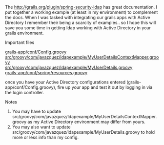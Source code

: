 The http://grails.org/plugin/spring-security-ldap has great documentation. I put together a working example (at least in my environment) to complement the docs. When I was tasked with integrating our grails apps with Active Directory I remember their being a scarcity of examples.. so I hope this will save you some time in getting ldap working with Active Directory in your grails environment. 

Important files 

<a href='https://github.com/javazquez/Grails-Active-Directory-LDAP-example/blob/master/grails-app/conf/Config.groovy' target='_blank' >grails-app/conf/Config.groovy</a> <br/>
<a href='https://github.com/javazquez/Grails-Active-Directory-LDAP-example/blob/master/src/groovy/com/javazquez/ldapexample/MyUserDetailsContextMapper.groovy' target='_blank'>src/groovy/com/javazquez/ldapexample/MyUserDetailsContextMapper.groovy</a><br/>
<a href='https://github.com/javazquez/Grails-Active-Directory-LDAP-example/blob/master/src/groovy/com/javazquez/ldapexample/MyUserDetails.groovy' target='_blank'>src/groovy/com/javazquez/ldapexample/MyUserDetails.groovy</a><br/>
<a href='https://github.com/javazquez/Grails-Active-Directory-LDAP-example/blob/master/grails-app/conf/spring/resources.groovy' target='_blank'>grails-app/conf/spring/resources.groovy</a><br/>

once you have your Active Directory configurations entered (grails-app/conf/Config.groovy), fire up your app and 
test it out by logging in via the login controller.

Notes<br/>
1) You may have to update src/groovy/com/javazquez/ldapexample/MyUserDetailsContextMapper.groovy as my Active Directory environment may differ from yours. 
2) You may also want to update src/groovy/com/javazquez/ldapexample/MyUserDetails.groovy to hold more or less info than my config.

